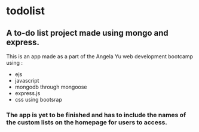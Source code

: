 # todolist
## A to-do list project made using mongo and express. ##
This is an app made as a part of the Angela Yu web development bootcamp using :
* ejs
* javascript
* mongodb through mongoose
* express.js
* css using bootsrap
### The app is yet to be finished and has to include the names of the custom lists on the homepage for users to access. ###
